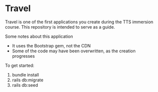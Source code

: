 # Travel

Travel is one of the first applications you create during the TTS immersion course.  This repository is intended to serve as a guide.  

Some notes about this application
  - It uses the Bootstrap gem, not the CDN
  - Some of the code may have been overwritten, as the creation progresses

To get started:

1) bundle install
2) rails db:migrate
3) rails db:seed

  